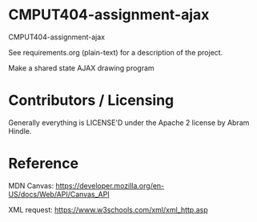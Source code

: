 CMPUT404-assignment-ajax
==============================

CMPUT404-assignment-ajax

See requirements.org (plain-text) for a description of the project.

Make a shared state AJAX drawing program

Contributors / Licensing
========================

Generally everything is LICENSE'D under the Apache 2 license by Abram Hindle.




Reference
==============================
MDN Canvas:
https://developer.mozilla.org/en-US/docs/Web/API/Canvas_API

XML request:
https://www.w3schools.com/xml/xml_http.asp


